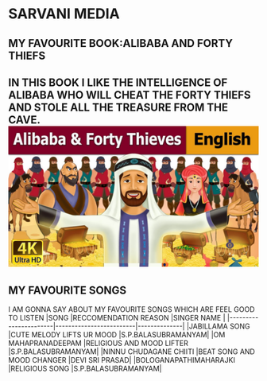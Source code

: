 # SARVANI MEDIA
## MY FAVOURITE BOOK:ALIBABA AND FORTY THIEFS
 IN THIS BOOK I LIKE THE INTELLIGENCE OF ALIBABA WHO WILL CHEAT THE FORTY THIEFS AND STOLE ALL THE TREASURE FROM THE CAVE.
 [![FROM-MAJJI](ALIBABA.jpg)](MyMedia.md)
 --- 
 ## MY FAVOURITE SONGS
 I AM GONNA SAY ABOUT MY FAVOURITE SONGS WHICH ARE FEEL GOOD TO LISTEN
 |SONG                   |RECCOMENDATION REASON    |SINGER NAME   |
 |-----------------------|-------------------------|--------------|
 |JABILLAMA SONG          |CUTE MELODY LIFTS UR MOOD  |S.P.BALASUBRAMANYAM|
 |OM MAHAPRANADEEPAM      |RELIGIOUS AND MOOD LIFTER  |S.P.BALASUBRAMANYAM|
 |NINNU CHUDAGANE CHIITI  |BEAT SONG AND MOOD CHANGER |DEVI SRI PRASAD|
 |BOLOGANAPATHIMAHARAJKI  |RELIGIOUS SONG             |S.P.BALASUBRAMANYAM|